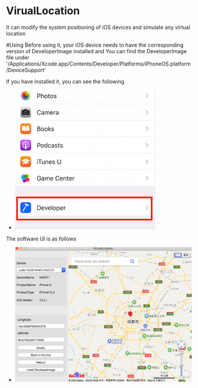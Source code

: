 # VirualLocation
It can modify the system positioning of iOS devices and simulate any virtual location

#Using
Before using it, your iOS device needs to have the corresponding version of DeveloperImage installed and You can find the DeveloperImage file under '/Applications/Xcode.app/Contents/Developer/Platforms/iPhoneOS.platform/DeviceSupport'

If you have installed it, you can see the following

- ![developePre.PNG](developePre.PNG)

The software UI is as follows

- ![virtuallocationPre.PNG](virtuallocationPre.PNG)


